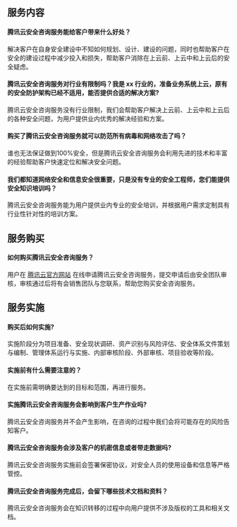 ## 服务内容
#### 腾讯云安全咨询服务能给客户带来什么好处？
解决客户在自身安全建设中不知如何规划、设计、建设的问题，同时也帮助客户在安全的建设过程中减少投入和损失，帮助客户消除在上云前、上云中和上云后的安全疑虑。

#### 腾讯云安全咨询服务对行业有限制吗？我是 xx 行业的，准备业务系统上云，原有的安全防护架构已经不适用，能否提供合适的解决方案?
腾讯云安全咨询服务没有行业限制，我们会帮助客户解决上云前、上云中和上云后的各种安全问题，为用户提供业内优秀的解决经验和方案。

#### 购买了腾讯云安全咨询服务就可以防范所有病毒和网络攻击了吗？
谁也无法保证做到100%安全，但是腾讯云安全咨询服务会利用先进的技术和丰富的经验帮助客户快速定位和解决安全问题。

#### 我们都知道网络安全和信息安全很重要，只是没有专业的安全工程师，您们能提供安全知识培训吗？
腾讯云安全咨询服务能为用户提供业内专业的安全培训，并根据用户需求定制具有行业性针对性的培训方案。

## 服务购买
#### 如何购买腾讯云安全咨询服务？
用户在 [腾讯云官方网站](https://cloud.tencent.com/) 在线申请腾讯云安全咨询服务，提交申请后由安全团队审核，审核通过后将有会销售团队与您联系，帮助您购买安全咨询服务。

## 服务实施
#### 购买后如何实施?
实施阶段分为项目准备、安全现状调研、资产识别与风险评估、安全体系文件策划与编制、管理体系运行与实施、内部审核阶段、外部审核、项目验收等阶段。

#### 实施前有什么需要注意的？   
在实施前需明确要达到的目标和范围，再进行服务。

#### 实施腾讯云安全咨询服务会影响到客户生产作业吗?
腾讯云安全咨询服务并不会产生影响，在咨询的过程中我们会将可能存在的风险告知客户。

#### 腾讯云安全咨询服务会涉及客户的机密信息或者带走数据吗?
腾讯云安全咨询服务实施前会签署保密协议，对安全人员的使用设备和信息等严格管控。

#### 腾讯云安全咨询服务完成后，会留下哪些技术文档和资料？
腾讯云安全咨询服务会在知识转移的过程中向用户提供不涉及版权的工具和相关文档。
